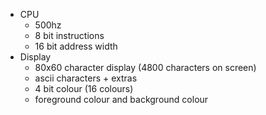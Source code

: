 - CPU
  - 500hz
  - 8 bit instructions
  - 16 bit address width
- Display
  - 80x60 character display (4800 characters on screen)
  - ascii characters + extras
  - 4 bit colour (16 colours)
  - foreground colour and background colour
